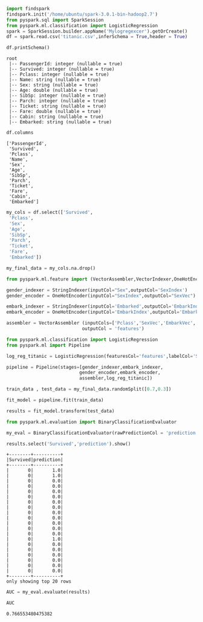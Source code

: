 ```python
import findspark
findspark.init('/home/ubuntu/spark-3.0.1-bin-hadoop2.7')
from pyspark.sql import SparkSession
from pyspark.ml.classification import LogisticRegression
spark = SparkSession.builder.appName('Mylogregexcer').getOrCreate()
df = spark.read.csv('titanic.csv',inferSchema = True,header = True)
```


```python
df.printSchema()
```

    root
     |-- PassengerId: integer (nullable = true)
     |-- Survived: integer (nullable = true)
     |-- Pclass: integer (nullable = true)
     |-- Name: string (nullable = true)
     |-- Sex: string (nullable = true)
     |-- Age: double (nullable = true)
     |-- SibSp: integer (nullable = true)
     |-- Parch: integer (nullable = true)
     |-- Ticket: string (nullable = true)
     |-- Fare: double (nullable = true)
     |-- Cabin: string (nullable = true)
     |-- Embarked: string (nullable = true)
    
    


```python
df.columns
```




    ['PassengerId',
     'Survived',
     'Pclass',
     'Name',
     'Sex',
     'Age',
     'SibSp',
     'Parch',
     'Ticket',
     'Fare',
     'Cabin',
     'Embarked']




```python
my_cols = df.select(['Survived',
 'Pclass',
 'Sex',
 'Age',
 'SibSp',
 'Parch',
 'Ticket',
 'Fare',
 'Embarked'])
```


```python
my_final_data = my_cols.na.drop()
```


```python
from pyspark.ml.feature import (VectorAssembler,VectorIndexer,OneHotEncoder,StringIndexer)
```


```python
gender_indexer = StringIndexer(inputCol="Sex",outputCol='SexIndex')
gender_encoder = OneHotEncoder(inputCol="SexIndex",outputCol="SexVec")
```


```python
embark_indexer = StringIndexer(inputCol='Embarked',outputCol='EmbarkIndex')
embark_encoder = OneHotEncoder(inputCol='EmbarkIndex',outputCol='EmbarkVec')
```


```python
assembler = VectorAssembler (inputCols=['Pclass','SexVec','EmbarkVec','Age','SibSp','Parch','Fare'],
                            outputCol = 'features')
```


```python
from pyspark.ml.classification import LogisticRegression
from pyspark.ml import Pipeline
```


```python
log_reg_titanic = LogisticRegression(featuresCol='features',labelCol='Survived')
```


```python
pipeline = Pipeline(stages=[gender_indexer,embark_indexer,
                           gender_encoder,embark_encoder,
                           assembler,log_reg_titanic])
```


```python
train_data , test_data = my_final_data.randomSplit([0.7,0.3])
```


```python
fit_model = pipeline.fit(train_data)
```


```python
results = fit_model.transform(test_data)
```


```python
from pyspark.ml.evaluation import BinaryClassificationEvaluator
```


```python
my_eval = BinaryClassificationEvaluator(rawPredictionCol = 'prediction',labelCol='Survived')
```


```python
results.select('Survived','prediction').show()
```

    +--------+----------+
    |Survived|prediction|
    +--------+----------+
    |       0|       1.0|
    |       0|       1.0|
    |       0|       0.0|
    |       0|       0.0|
    |       0|       0.0|
    |       0|       0.0|
    |       0|       0.0|
    |       0|       0.0|
    |       0|       0.0|
    |       0|       0.0|
    |       0|       0.0|
    |       0|       0.0|
    |       0|       0.0|
    |       0|       1.0|
    |       0|       0.0|
    |       0|       0.0|
    |       0|       0.0|
    |       0|       0.0|
    |       0|       0.0|
    |       0|       0.0|
    +--------+----------+
    only showing top 20 rows
    
    


```python
AUC = my_eval.evaluate(results)
```


```python
AUC
```




    0.766553480475382




```python

```
